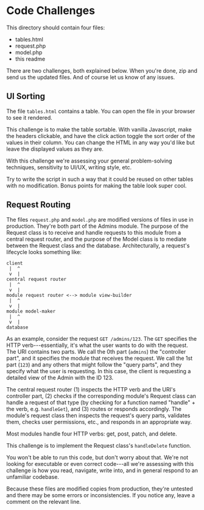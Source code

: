 # Code Challenges

This directory should contain four files:

- tables.html
- request.php
- model.php
- this readme

There are two challenges, both explained below. When you're done, zip and send us the updated files. And of course let us know of any issues.

## UI Sorting

The file `tables.html` contains a table. You can open the file in your browser to see it rendered.

This challenge is to make the table sortable. With vanilla Javascript, make the headers clickable, and have the click action toggle the sort order of the values in their column. You can change the HTML in any way you'd like but leave the displayed values as they are.

With this challenge we're assessing your general problem-solving techniques, sensitivity to UI/UX, writing style, etc.

Try to write the script in such a way that it could be reused on other tables with no modification. Bonus points for making the table look super cool.

## Request Routing

The files `request.php` and `model.php` are modified versions of files in use in production. They're both part of the Admins module. The purpose of the Request class is to receive and handle requests to this module from a central request router, and the purpose of the Model class is to mediate between the Request class and the database. Architecturally, a request's lifecycle looks something like:

    client
     |  ^
     v  |
    central request router
     |  ^
     v  |
    module request router <--> module view-builder
     |  ^
     v  |   
    module model-maker
     |  ^
     v  |
    database

As an example, consider the request `GET /admins/123`. The `GET` specifies the HTTP verb---essentially, it's what the user wants to do with the request. The URI contains two parts. We call the 0th part (`admins`) the "controller part", and it specifies the module that receives the request. We call the 1st part (`123`) and any others that might follow the "query parts", and they specify what the user is requesting. In this case, the client is requesting a detailed view of the Admin with the ID 123.

The central request router (1) inspects the HTTP verb and the URI's controller part, (2) checks if the corresponding module's Request class can handle a request of that type (by checking for a function named "handle" + the verb, e.g. `handleGet`), and (3) routes or responds accordingly. The module's request class then inspects the request's query parts, validates them, checks user permissions, etc., and responds in an appropriate way.

Most modules handle four HTTP verbs: get, post, patch, and delete.

This challenge is to implement the Request class's `handleDelete` function.

You won't be able to run this code, but don't worry about that. We're not looking for executable or even correct code---all we're assessing with this challenge is how you read, navigate, write into, and in general respond to an unfamiliar codebase.

Because these files are modified copies from production, they're untested and there may be some errors or inconsistencies. If you notice any, leave a comment on the relevant line.
